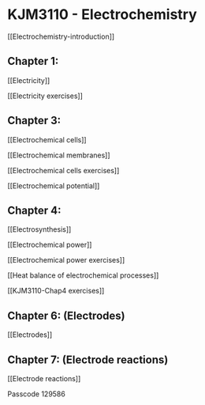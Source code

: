 # KJM3110 - Electrochemistry

[[Electrochemistry-introduction]]


## Chapter 1: 
[[Electricity]]

[[Electricity exercises]]


## Chapter 3: 

[[Electrochemical cells]]

[[Electrochemical membranes]]

[[Electrochemical cells exercises]]

[[Electrochemical potential]]


## Chapter 4: 

[[Electrosynthesis]]

[[Electrochemical power]]

[[Electrochemical power exercises]]

[[Heat balance of electrochemical processes]]

[[KJM3110-Chap4 exercises]]


## Chapter 6: (Electrodes)

[[Electrodes]]


## Chapter 7: (Electrode reactions)

[[Electrode reactions]]


Passcode 129586